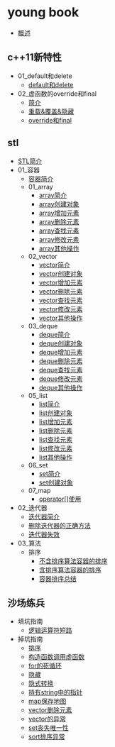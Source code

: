
# young book

* [概述](README.md)

## c++11新特性

* 01_default和delete
    * [default和delete](c++11新特性/01_default和delete/00_default和delete.md)
* 02_虚函数的override和final
    * [简介](c++11新特性/02_虚函数的override和final/00_简介.md)
    * [重载&覆盖&隐藏](c++11新特性/02_虚函数的override和final/01_重载&覆盖&隐藏.md)
    * [override和final](c++11新特性/02_虚函数的override和final/02_override和final.md)

## stl

* [STL简介](stl/00_STL简介.md)
* 01_容器
    * [容器简介](stl/01_容器/00_容器简介.md)
    * 01_array
        * [array简介](stl/01_容器/01_array/01_array简介.md)
        * [array创建对象](stl/01_容器/01_array/02_array创建对象.md)
        * [array增加元素](stl/01_容器/01_array/03_array增加元素.md)
        * [array删除元素](stl/01_容器/01_array/04_array删除元素.md)
        * [array查找元素](stl/01_容器/01_array/05_array查找元素.md)
        * [array修改元素](stl/01_容器/01_array/06_array修改元素.md)
        * [array其他操作](stl/01_容器/01_array/07_array其他操作.md)
    * 02_vector
        * [vector简介](stl/01_容器/02_vector/01_vector简介.md)
        * [vector创建对象](stl/01_容器/02_vector/02_vector创建对象.md)
        * [vector增加元素](stl/01_容器/02_vector/03_vector增加元素.md)
        * [vector删除元素](stl/01_容器/02_vector/04_vector删除元素.md)
        * [vector查找元素](stl/01_容器/02_vector/05_vector查找元素.md)
        * [vector修改元素](stl/01_容器/02_vector/06_vector修改元素.md)
        * [vector其他操作](stl/01_容器/02_vector/07_vector其他操作.md)
    * 03_deque
        * [deque简介](stl/01_容器/03_deque/01_deque简介.md)
        * [deque创建对象](stl/01_容器/03_deque/02_deque创建对象.md)
        * [deque增加元素](stl/01_容器/03_deque/03_deque增加元素.md)
        * [deque删除元素](stl/01_容器/03_deque/04_deque删除元素.md)
        * [deque查找元素](stl/01_容器/03_deque/05_deque查找元素.md)
        * [deque修改元素](stl/01_容器/03_deque/06_deque修改元素.md)
        * [deque其他操作](stl/01_容器/03_deque/07_deque其他操作.md)
    * 05_list
        * [list简介](stl/01_容器/05_list/01_list简介.md)
        * [list创建对象](stl/01_容器/05_list/02_list创建对象.md)
        * [list增加元素](stl/01_容器/05_list/03_list增加元素.md)
        * [list删除元素](stl/01_容器/05_list/04_list删除元素.md)
        * [list查找元素](stl/01_容器/05_list/05_list查找元素.md)
        * [list修改元素](stl/01_容器/05_list/06_list修改元素.md)
        * [list其他操作](stl/01_容器/05_list/07_list其他操作.md)
    * 06_set
        * [set简介](stl/01_容器/06_set/01_set简介.md)
        * [set创建对象](stl/01_容器/06_set/02_set创建对象.md)
    * 07_map
        * [operator[]使用](stl/01_容器/07_map/operator[]使用.md)
* 02_迭代器
    * [迭代器简介](stl/02_迭代器/00_迭代器简介.md)
    * [删除迭代器的正确方法](stl/02_迭代器/删除迭代器的正确方法.md)
    * [迭代器失效](stl/02_迭代器/迭代器失效.md)
* 03_算法
    * 排序
        * [不含排序算法容器的排序](stl/03_算法/排序/01_不含排序算法容器的排序.md)
        * [含排序算法容器的排序](stl/03_算法/排序/02_含排序算法容器的排序.md)
        * [容器排序总结](stl/03_算法/排序/03_容器排序总结.md)

## 沙场练兵

* 填坑指南
    * [逻辑运算符短路](沙场练兵/填坑指南/01_逻辑运算符短路.md)
* 掉坑指南
    * [排序](沙场练兵/掉坑指南/01_排序.md)
    * [构造函数调用虚函数](沙场练兵/掉坑指南/02_构造函数调用虚函数.md)
    * [for的死循环](沙场练兵/掉坑指南/03_for的死循环.md)
    * [隐藏](沙场练兵/掉坑指南/04_隐藏.md)
    * [隐式转换](沙场练兵/掉坑指南/05_隐式转换.md)
    * [持有string中的指针](沙场练兵/掉坑指南/06_持有string中的指针.md)
    * [map保存地图](沙场练兵/掉坑指南/07_map保存地图.md)
    * [vector删除元素](沙场练兵/掉坑指南/08_vector删除元素.md)
    * [vector的异常](沙场练兵/掉坑指南/09_vector的异常.md)
    * [set丧失唯一性](沙场练兵/掉坑指南/10_set丧失唯一性.md)
    * [sort排序异常](沙场练兵/掉坑指南/11_sort排序异常.md)
